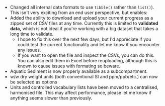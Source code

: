 - Changed all internal data formats to use `tibble()` rather than `list()`). This isn't very exciting from an end user perspective, but enables:
- Added the ability to download and upload your current progress as a zipped set of CSV files at any time. Currently this is limited to **validated data,** which is not ideal if you're working with a big dataset that takes a long time to validate.
  - I hope to fix this over the next few days, but I'd appreciate if you could test the current functionality and let me know if you encounter any issues.
  - If you want to open the file and inspect the CSVs, you can do this. You can also edit them in Excel before reuploading, although this is known to cause issues with formating so beware.
- Aquatic Sediment is now properly available as a subcompartment.
- w/w dry weight units (both conventional SI and ppm/ppb/etc.) can now be selected as options
- Units and controlled vocabulary lists have been moved to a centralised, harmonised file. This may affect performance, please let me know if anything seems slower than previously.
